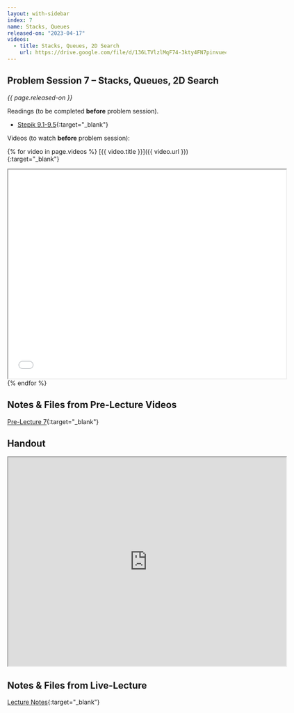 ```yaml
---
layout: with-sidebar
index: 7
name: Stacks, Queues
released-on: "2023-04-17"
videos:
  - title: Stacks, Queues, 2D Search
    url: https://drive.google.com/file/d/136LTVlzlMqF74-3kty4FN7pinvue4oQD
---
```


## Problem Session 7 – Stacks, Queues, 2D Search

_{{ page.released-on }}_

Readings (to be completed **before** problem session). 
- [Stepik 9.1-9.5](https://stepik.org/lesson/697511/step/1?unit=697369){:target="_blank"}

Videos (to watch **before** problem session):

{% for video in page.videos %}
[{{ video.title }}]({{ video.url }}){:target="_blank"}

<iframe src="{{ video.url }}/preview" width="640" height="480" allow="autoplay"></iframe>
{% endfor %}

## Notes & Files from Pre-Lecture Videos

[Pre-Lecture 7](https://github.com/ucsd-cse12-f22/ucsd-cse12-f22.github.io/tree/main/_pre-lectures/lecture-07){:target="_blank"}

## Handout

<iframe src="https://drive.google.com/file/d/1CV7zqhDKvd-phdJD-3yU4yEm339ZH7pM/preview" width="640" height="480" allow="autoplay"></iframe>

## Notes & Files from Live-Lecture

[Lecture Notes](https://github.com/ucsd-cse12-sp23/ucsd-cse12-sp23.github.io/tree/main/_lectures/lecture-07){:target="_blank"}
